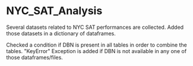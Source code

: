# NYC_SAT_Analysis

Several datasets related to NYC SAT performances are collected. Added those datasets in a dictionary of dataframes. 

Checked a condition if DBN is present in all tables in order to combine the tables. "KeyError" Exception is added if DBN is not available in any one of those dataframes/files.

